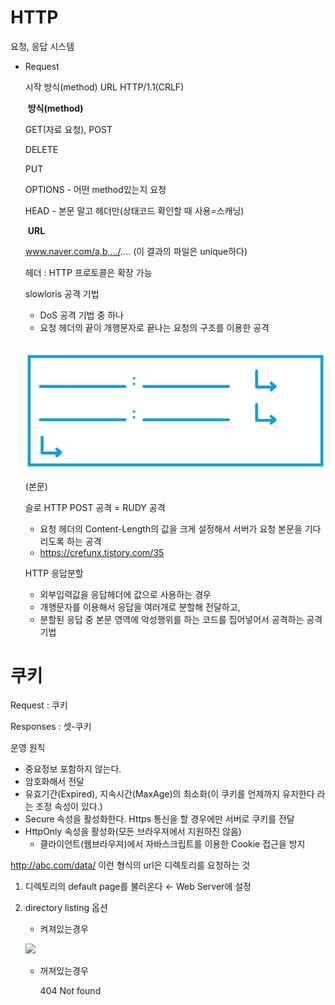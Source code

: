 # HTTP

요청, 응답 시스템

- Request

  시작	방식(method)	URL	HTTP/1.1(CRLF)

  ​			**방식(method)**

  GET(자료 요청), POST

  DELETE

  PUT

  OPTIONS - 어떤 method있는지 요청

  HEAD - 본문 말고 헤더만(상태코드 확인할 때 사용=스캐닝)

  ​										**URL**

  www.naver.com/a,b,.../.... (이 결과의 파일은 unique하다)

  

  헤더 : HTTP 프로토콜은 확장 가능

  slowloris 공격 기법 

  - DoS 공격 기법 중 하나
  - 요청 헤더의 끝이 개행문자로 끝나는 요청의 구조를 이용한 공격

  ​		![1558661040793](image/1.jpg)

  (본문)
  
  슬로 HTTP POST 공격 = RUDY 공격
  
  - 요청 헤더의 Content-Length의 값을 크게 설정해서 서버가 요청 본문을 기다리도록 하는 공격
  - <https://crefunx.tistory.com/35>
  
  HTTP 응답분할
  
  - 외부입력값을 응답헤더에 값으로 사용하는 경우 
  - 개행문자를 이용해서 응답을 여러개로 분할해 전달하고, 
  - 분할된 응답 중 본문 영역에 악성행위를 하는 코드를 집어넣어서 공격하는 공격 기법

# 쿠키

Request : 쿠키

Responses : 셋-쿠키

운영 원칙

- 중요정보 포함하지 않는다.
- 암호화해서 전달
- 유효기간(Expired), 지속시간(MaxAge)의 최소화(이 쿠키를 언제까지 유지한다 라는 조정 속성이 있다.)
- Secure 속성을 활성화한다. Https 통신을 할 경우에만 서버로 쿠키를 전달
- HttpOnly 속성을 활성화(모든 브라우져에서 지원하진 않음)
  - 클라이언트(웹브라우져)에서 자바스크립트를 이용한 Cookie 접근을 방지



http://abc.com/data/ 이런 형식의 url은 디렉토리를 요청하는 것

1. 디렉토리의 default page를 불러온다 ← Web Server에 설정

2. directory listing 옵션

   - 켜져있는경우

   ![](https://www.acunetix.com/wp-content/uploads/2012/11/backup-dir3.png)

   - 꺼져있는경우

     404 Not found

   

